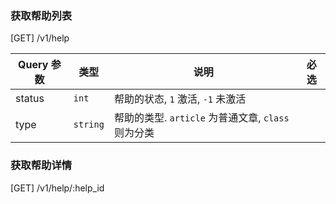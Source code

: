 ### 获取帮助列表

[GET] /v1/help

| Query 参数 | 类型     | 说明                                               | 必选 |
| ---------- | -------- | -------------------------------------------------- | ---- |
| status     | `int`    | 帮助的状态, `1` 激活, `-1` 未激活                  |      |
| type       | `string` | 帮助的类型. `article` 为普通文章, `class` 则为分类 |      |

### 获取帮助详情

[GET] /v1/help/:help_id
